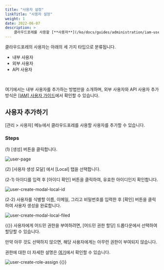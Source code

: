 ```yaml
---
title: "사용자 설정"
linkTitle: "사용자 설정"
weight: 1
date: 2022-06-07
description: >
    클라우드포레를 사용할 [**사용자**](/ko/docs/guides/administration/iam-user)를 추가합니다.
---
```


클라우드포레의 사용자는 아래의 세 가지 타입으로 분류됩니다.

- 내부 사용자
- 외부 사용자
- API 사용자

<br>

여기에서는 내부 사용자를 추가하는 방법만을 소개하며, 외부 사용자와 API 사용자 추가 방식은 [[IAM] 사용자 가이드](/ko/docs/guides/administration/iam-user)에서 확인할 수 있습니다.

## 사용자 추가하기

[관리 > 사용자] 메뉴에서 클라우드포레를 사용할 사용자를 추가할 수 있습니다.

### Steps

(1) [생성] 버튼을 클릭합니다.

![user-page](/ko/docs/guides/getting-started/user-setup-img/user-page.png)

(2) [사용자 생성 모달] 에서 [Local] 탭을 선택합니다. 

(2-1) 아이디를 입력 후 [아이디 확인] 버튼을 클릭하여, 유효한 아이디인지 확인합니다.

![user-create-modal-local-id](/ko/docs/guides/getting-started/user-setup-img/user-create-modal-local-id.png)

(2-2) 사용자를 식별할 이름, 이메일, 그리고 비밀번호를 입력한 후 [확인] 버튼을 클릭하여 사용자 생성을 완료합니다.

![user-create-modal-local-filed](/ko/docs/guides/getting-started/user-setup-img/user-create-modal-local-filed.png)

{{<alert title="어드민 권한 할당">}}
사용자에게 어드민 권한을 부여하려면, [어드민 권한 할당] 드롭다운에서 선택하여 할당할 수 있습니다.

만약 아무 것도 선택하지 않으면, 해당 사용자에게는 아무런 권한이 부여되지 않습니다.

권한에 대한 더 자세한 설명은 [여기](/ko/docs/guides/administration/iam-role)에서 확인할 수 있습니다.

![user-create-role-assign](/ko/docs/guides/getting-started/user-setup-img/user-create-role-assign.png)
{{</alert>}}
